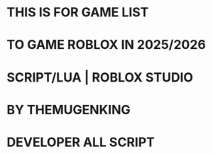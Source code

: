 # THIS IS FOR GAME LIST
# TO GAME ROBLOX IN 2025/2026
# SCRIPT/LUA | ROBLOX STUDIO
# BY THEMUGENKING 
# DEVELOPER ALL SCRIPT
